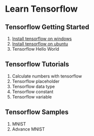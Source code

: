 # Learn Tensorflow

## Tensorflow Getting Started

001. [Install tensorflow on windows](https://github.com/tengge1/learn-tensorflow/tree/master/001_install_tensorflow_on_windows/README.md)
002. [Install tensorflow on ubuntu](https://github.com/tengge1/learn-tensorflow/tree/master/002_install_tensorflow_on_ubuntu/README.md)
3. Tensorflow Hello World

## Tensorflow Tutorials

1. Calculate numbers with tensorflow
2. Tensorflow placeholder
3. Tensorflow data type
4. Tensorflow constant
5. Tensorflow variable

## Tensorflow Samples

1. MNIST
2. Advance MNIST
